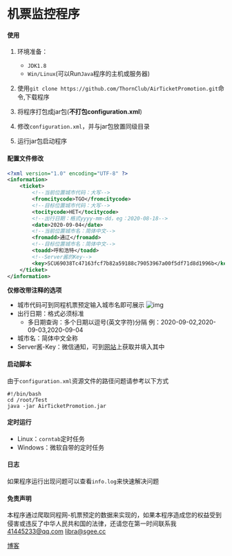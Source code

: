 # 机票监控程序

#### 使用

1. 环境准备：
   * `JDK1.8`
   * `Win/Linux`(可以Run`Java`程序的主机或服务器)

2. 使用`git clone https://github.com/ThornClub/AirTicketPromotion.git`命令,下载程序

3. 将程序打包成jar包(**不打包configuration.xml**)

4. 修改`configuration.xml`，并与jar包放置同级目录

5. 运行jar包启动程序

#### 配置文件修改

```xml
<?xml version="1.0" encoding="UTF-8" ?>
<information>
    <ticket>
        <!--当前位置城市代码：大写-->
        <fromcitycode>TGO</fromcitycode>
        <!--目标位置城市代码：大写-->
        <tocitycode>HET</tocitycode>
        <!--出行日期：格式yyyy-mm-dd，eg：2020-08-18-->
        <date>2020-09-04</date>
        <!--当前位置城市名：简体中文-->
        <fromadd>通辽</fromadd>
        <!--目标位置城市名：简体中文-->
        <toadd>呼和浩特</toadd>
        <!--Server酱的Key-->
        <key>SCU69038Tc47163fcf7b82a59188c79053967a00f5df71d8d1996b</key>
    </ticket>
</information>
```

**仅修改带注释的选项**
* 城市代码可到同程机票预定输入城市名即可展示
![img](https://cdn.jsdelivr.net/gh/ThornClub/Images/images/2020/08/19/e4088d.png
)
* 出行日期：格式必须标准
    * 多日期查询：多个日期以逗号(英文字符)分隔 例：2020-09-02,2020-09-03,2020-09-04
* 城市名：简体中文全称
* Server酱-Key：微信通知，可到[网站](http://sc.ftqq.com/3.version)上获取并填入其中

#### 启动脚本
由于`configuration.xml`资源文件的路径问题请参考以下方式
```shell
#!/bin/bash
cd /root/Test
java -jar AirTicketPromotion.jar
```

#### 定时运行

* Linux：`corntab`定时任务
* Windows：微软自带的定时任务

#### 日志
如果程序运行出现问题可以查看`info.log`来快速解决问题

#### 免责声明
本程序通过爬取同程网-机票预定的数据来实现的，如果本程序造成您的权益受到侵害或违反了中华人民共和国的法律，还请您在第一时间联系我
<a href="mailto:41445233@qq.com">41445233@qq.com</a>
<a href="mailto:libra@sgee.cc">libra@sgee.cc</a>

[博客](https://www.sgee.cc)



